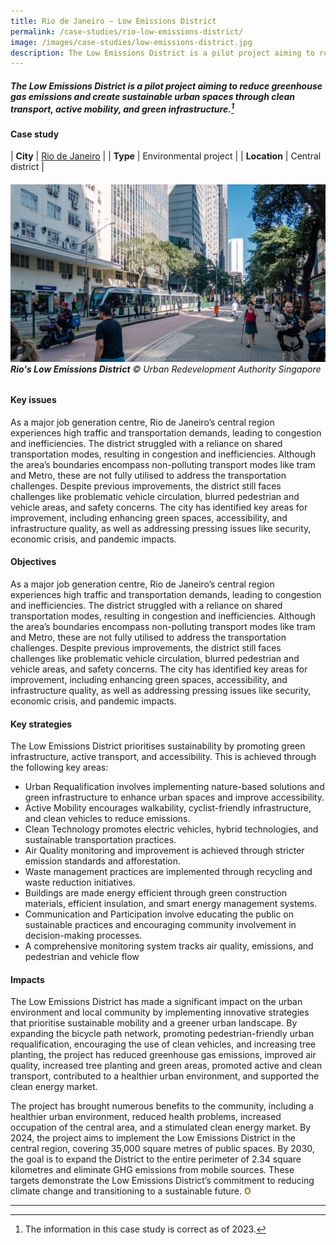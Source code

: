 ```yaml
---
title: Rio de Janeiro – Low Emissions District
permalink: /case-studies/rio-low-emissions-district/
image: /images/case-studies/low-emissions-district.jpg
description: The Low Emissions District is a pilot project aiming to reduce greenhouse gas emissions and create sustainable urban spaces through clean transport, active mobility, and green infrastructure.
---
```


##### The Low Emissions District is a pilot project aiming to reduce greenhouse gas emissions and create sustainable urban spaces through clean transport, active mobility, and green infrastructure.[^1]

#### **Case study**

| **City** | [Rio de Janeiro](/rio-de-janeiro/) |
| **Type** | Environmental project  |
| **Location** | Central district |

###### ![Rio's Low Emissions District](/images/case-studies/low-emissions-district.jpg)**Rio's Low Emissions District** © Urban Redevelopment Authority Singapore

#### **Key issues**

As a major job generation centre, Rio de Janeiro’s central region experiences high traffic and transportation demands, leading to congestion and inefficiencies. The district struggled with a reliance on shared transportation modes, resulting in congestion and inefficiencies. Although the area’s boundaries encompass non-polluting transport modes like tram and Metro, these are not fully utilised to address the transportation challenges. Despite previous improvements, the district still faces challenges like problematic vehicle circulation, blurred pedestrian and vehicle areas, and safety concerns. The city has identified key areas for improvement, including enhancing green spaces, accessibility, and infrastructure quality, as well as addressing pressing issues like security, economic crisis, and pandemic impacts.

#### **Objectives**

As a major job generation centre, Rio de Janeiro’s central region experiences high traffic and transportation demands, leading to congestion and inefficiencies. The district struggled with a reliance on shared transportation modes, resulting in congestion and inefficiencies. Although the area’s boundaries encompass non-polluting transport modes like tram and Metro, these are not fully utilised to address the transportation challenges. Despite previous improvements, the district still faces challenges like problematic vehicle circulation, blurred pedestrian and vehicle areas, and safety concerns. The city has identified key areas for improvement, including enhancing green spaces, accessibility, and infrastructure quality, as well as addressing pressing issues like security, economic crisis, and pandemic impacts.

#### **Key strategies**

The Low Emissions District prioritises sustainability by promoting green infrastructure, active transport, and accessibility. This is achieved through the following key areas:

- Urban Requalification involves implementing nature-based solutions and green infrastructure to enhance urban spaces and improve accessibility.
- Active Mobility encourages walkability, cyclist-friendly infrastructure, and clean vehicles to reduce emissions.
- Clean Technology promotes electric vehicles, hybrid technologies, and sustainable transportation practices.
- Air Quality monitoring and improvement is achieved through stricter emission standards and afforestation.
- Waste management practices are implemented through recycling and waste reduction initiatives.
- Buildings are made energy efficient through green construction materials, efficient insulation, and smart energy management systems.
- Communication and Participation involve educating the public on sustainable practices and encouraging community involvement in decision-making processes.
- A comprehensive monitoring system tracks air quality, emissions, and pedestrian and vehicle flow

#### **Impacts**

The Low Emissions District has made a significant impact on the urban environment and local community by implementing innovative strategies that prioritise sustainable mobility and a greener urban landscape. By expanding the bicycle path network, promoting pedestrian-friendly urban requalification, encouraging the use of clean vehicles, and increasing tree planting, the project has reduced greenhouse gas emissions, improved air quality, increased tree planting and green areas, promoted active and clean transport, contributed to a healthier urban environment, and supported the clean energy market.

The project has brought numerous benefits to the community, including a healthier urban environment, reduced health problems, increased occupation of the central area, and a stimulated clean energy market. By 2024, the project aims to implement the Low Emissions District in the central region, covering 35,000 square metres of public spaces. By 2030, the goal is to expand the District to the entire perimeter of 2.34 square kilometres and eliminate GHG emissions from mobile sources. These targets demonstrate the Low Emissions District’s commitment to reducing climate change and transitioning to a sustainable future. **<font color="#967942">O</font>**

---

[^1]: The information in this case study is correct as of 2023.
